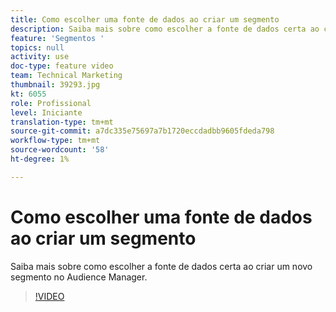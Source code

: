 ```yaml
---
title: Como escolher uma fonte de dados ao criar um segmento
description: Saiba mais sobre como escolher a fonte de dados certa ao criar um novo segmento no Audience Manager.
feature: 'Segmentos '
topics: null
activity: use
doc-type: feature video
team: Technical Marketing
thumbnail: 39293.jpg
kt: 6055
role: Profissional
level: Iniciante
translation-type: tm+mt
source-git-commit: a7dc335e75697a7b1720eccdadbb9605fdeda798
workflow-type: tm+mt
source-wordcount: '58'
ht-degree: 1%

---
```



# Como escolher uma fonte de dados ao criar um segmento

Saiba mais sobre como escolher a fonte de dados certa ao criar um novo segmento no Audience Manager.

>[!VIDEO](https://video.tv.adobe.com/v/39293/?quality=12&learn=on)
